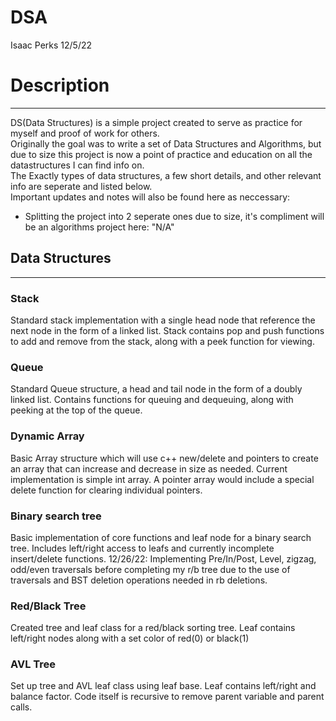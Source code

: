 # DSA
Isaac Perks 12/5/22
<br />
# Description
_____________________
DS(Data Structures) is a simple project created to serve as practice for myself and proof of work for others.
	<br />
	Originally the goal was to write a set of Data Structures and Algorithms, but due to size this project is now a point of
	practice and education on all the datastructures I can find info on.
	<br />
	The Exactly types of data structures, a few short details, and other relevant info are seperate and listed below.
	<br />
Important updates and notes will also be found here as neccessary:
- Splitting the project into 2 seperate ones due to size, it's compliment will be an algorithms project here: "N/A"

## Data Structures
______________________
### Stack
Standard stack implementation with a single head node that reference the next node in the form of a linked list. 
Stack contains pop and push functions to add and remove from the stack, along with a peek function for viewing.
### Queue
Standard Queue structure, a head and tail node in the form of a doubly linked list.
Contains functions for queuing and dequeuing, along with peeking at the top of the queue.
### Dynamic Array
Basic Array structure which will use c++ new/delete and pointers to create an array that can increase
and decrease in size as needed. Current implementation is simple int array. A pointer array would include
a special delete function for clearing individual pointers.
### Binary search tree
Basic implementation of core functions and leaf node for a  binary search tree. Includes left/right access to leafs
and currently incomplete insert/delete functions.
12/26/22: Implementing Pre/In/Post, Level, zigzag, odd/even traversals before completing my r/b tree due to the
use of traversals and BST deletion operations needed in rb deletions.
### Red/Black Tree
Created tree and leaf class for a red/black sorting tree. Leaf contains left/right nodes along with a set color of 
red(0) or black(1)
### AVL Tree
Set up tree and AVL leaf class using leaf base. Leaf contains left/right and balance factor. Code itself is recursive
to remove parent variable and parent calls.

